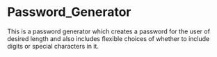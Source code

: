 # Password_Generator
 This is a password generator which creates a password for the user of desired length and also includes flexible choices of whether to include digits or special characters in it.
